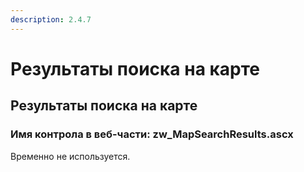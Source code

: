 ```yaml
---
description: 2.4.7
---
```


# Результаты поиска на карте

## Результаты поиска на карте

### Имя контрола в веб-части: zw\_MapSearchResults.ascx

Временно не используется.


